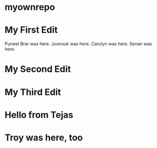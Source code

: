 # myownrepo
# My First Edit
Puneet Brar was here.
Joonsuk was here.
Carolyn was here.
Senan was here.
# My Second Edit
# My Third Edit
# Hello from Tejas
# Troy was here, too
